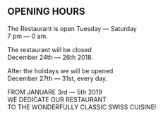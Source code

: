 ## OPENING HOURS

The Restaurant is open Tuesday — Saturday  
7 pm — 0 am.  
  
The restaurant will be closed  
December 24th — 26th 2018.  
  
After the holidays we will be opened  
December 27th — 31st, every day.  

FROM JANUARE 3rd — 5th 2019  
WE DEDICATE OUR RESTAURANT  
TO THE WONDERFULLY CLASSIC SWISS CUISINE!
  


